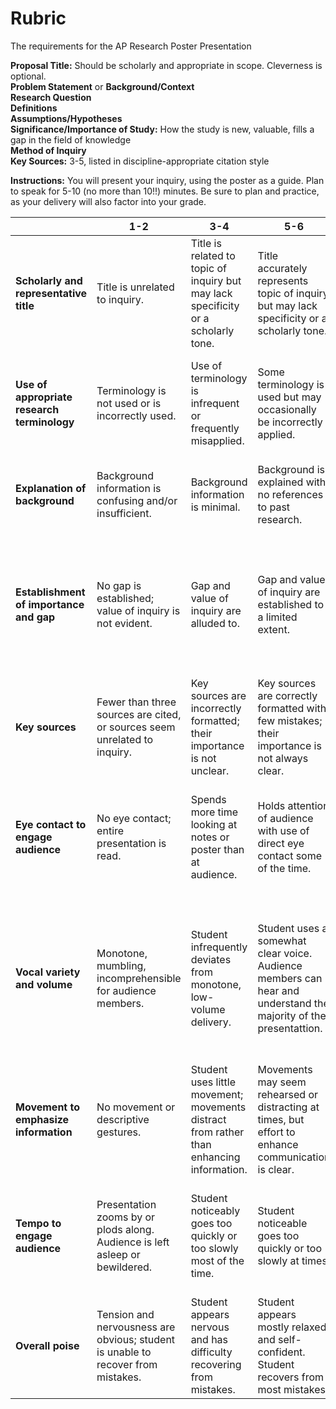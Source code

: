 # Rubric

The requirements for the AP Research Poster Presentation

**Proposal Title:** Should be scholarly and appropriate in scope. Cleverness is optional.  
**Problem Statement** or **Background/Context**  
**Research Question**  
**Definitions**  
**Assumptions/Hypotheses**  
**Significance/Importance of Study:** How the study is new, valuable, fills a gap in the field of knowledge  
**Method of Inquiry**  
**Key Sources:** 3-5, listed in discipline-appropriate citation style  

**Instructions:** You will present your inquiry, using the poster as a guide. Plan to speak for 5-10 (no more than 10!!) minutes. Be sure to plan and practice, as your delivery will also factor into your grade.  

|                                             | 1-2                                                                              | 3-4                                                                                      | 5-6                                                                                                              | 7-8                                                                                                                  | 9-10                                                                                                                                                    |
| ------------------------------------------- | -------------------------------------------------------------------------------- | ---------------------------------------------------------------------------------------- | ---------------------------------------------------------------------------------------------------------------- | -------------------------------------------------------------------------------------------------------------------- | ------------------------------------------------------------------------------------------------------------------------------------------------------- |
| **Scholarly and representative title**      | Title is unrelated to inquiry.                                                   | Title is related to topic of inquiry but may lack specificity or a scholarly tone.       | Title accurately represents topic of inquiry but may lack specificity or a scholarly tone.                       | Title accurately represents topic and scope of inquiry.                                                              | Title accurately represents topic and scope of inquiry, maintaining a scholarly tone and catching reader's interest.                                    |
| **Use of appropriate research terminology** | Terminology is not used or is incorrectly used.                                  | Use of terminology is infrequent or frequently misapplied.                               | Some terminology is used but may occasionally be incorrectly applied.                                            | Student uses terminology appropriately, especially when describing method and analysis.                              | Student uses terminology appropriately and frequently, especially when describing method and analysis.                                                  |
| **Explanation of background**               | Background information is confusing and/or insufficient.                         | Background information is minimal.                                                       | Background is explained with no references to past research.                                                     | Background is sufficiently explained with some references to other research.                                         | Background is thoroughly explained with references to important past research.                                                                          |
| **Establishment of importance and gap**     | No gap is established; value of inquiry is not evident.                          | Gap and value of inquiry are alluded to.                                                 | Gap and value of inquiry are established to a limited extent.                                                    | Gap and value of inquiry are established to some extent.                                                             | Gap is clearly identified and distinguished from body of knowledge. To whom and why student's inquiry is valuable is clearly established.               |
| **Key sources**                             | Fewer than three sources are cited, or sources seem unrelated to inquiry.        | Key sources are incorrectly formatted; their importance is not unclear.                  | Key sources are correctly formatted with few mistakes; their importance is not always clear.                     | Key sources are correctly formatted with few mistakes; and sources' importance is evident.                           | Key sources are correctly formatted and their importance is clearly evident.                                                                            |
| **Eye contact to engage audience**          | No eye contact; entire presentation is read.                                     | Spends more time looking at notes or poster than at audience.                            | Holds attention of audience with use of direct eye contact some of the time.                                     | Holds attention of entire audience with use of direct eye contact, infrequently reading directly off notes.          | Holds attention of entire audience with use of direct eye contact, never or almost never reading directly off notes.                                    |
| **Vocal variety and volume**                | Monotone, mumbling, incomprehensible for audience members.                       | Student infrequently deviates from monotone, low-volume delivery.                        | Student uses a somewhat clear voice. Audience members can hear and understand the majority of the presentattion. | Student uses a clear voice. Audience members can hear and understand.                                                | Student uses a clear voice. Audience members can hear and understand. Student increases and decreases volume to create interest, variety, and emphasis. |
| **Movement to emphasize information**       | No movement or descriptive gestures.                                             | Student uses little movement; movements distract from rather than enhancing information. | Movements may seem rehearsed or distracting at times, but effort to enhance communication is clear.              | Occasional movements are fluid and call attention to important points, helping audience comprehension.               | Movements are fluid and call attention to important points, helping audience comprehension.                                                             |
| **Tempo to engage audience**                | Presentation zooms by or plods along. Audience is left asleep or bewildered.     | Student noticeably goes too quickly or too slowly most of the time.                      | Student noticeable goes too quickly or too slowly at times.                                                      | Student usually presents information quickly enough to maintain interest but not too quickly for audience to follow. | Student presets information quickly enough to maintain interest but not too quickly for audience to follow.                                             |
| **Overall poise**                           | Tension and nervousness are obvious; student is unable to recover from mistakes. | Student appears nervous and has difficulty recovering from mistakes.                     | Student appears mostly relaxed and self-confident. Student recovers from most mistakes.                          | Student appears relaxed and self-confident, with minimal mistakes.                                                   | Student appears relaxed and self-confident, with very few or no mistakes.                                                                               |
